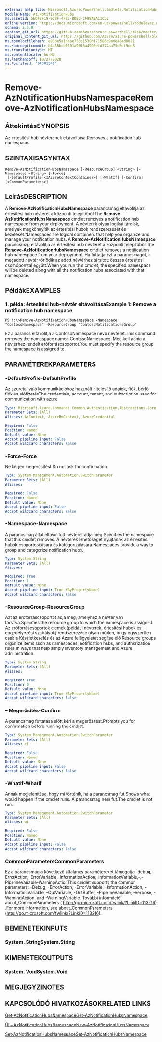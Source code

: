 ```yaml
---
external help file: Microsoft.Azure.PowerShell.Cmdlets.NotificationHubs.dll-Help.xml
Module Name: Az.NotificationHubs
ms.assetid: 5EDFBF19-928F-4F95-BD93-CF8BAEA11C52
online version: https://docs.microsoft.com/en-us/powershell/module/az.notificationhubs/remove-aznotificationhubsnamespace
schema: 2.0.0
content_git_url: https://github.com/Azure/azure-powershell/blob/master/src/NotificationHubs/NotificationHubs/help/Remove-AzNotificationHubsNamespace.md
original_content_git_url: https://github.com/Azure/azure-powershell/blob/master/src/NotificationHubs/NotificationHubs/help/Remove-AzNotificationHubsNamespace.md
ms.openlocfilehash: e03be5a1daae753e1538b171586d9a8e46ad8021
ms.sourcegitcommit: b4a38bcb0501a9016a4998efd377aa75d3ef9ce8
ms.translationtype: MT
ms.contentlocale: hu-HU
ms.lasthandoff: 10/27/2020
ms.locfileid: "94301349"
---
```

# <span data-ttu-id="e54c3-101">Remove-AzNotificationHubsNamespace</span><span class="sxs-lookup"><span data-stu-id="e54c3-101">Remove-AzNotificationHubsNamespace</span></span>

## <span data-ttu-id="e54c3-102">Áttekintés</span><span class="sxs-lookup"><span data-stu-id="e54c3-102">SYNOPSIS</span></span>
<span data-ttu-id="e54c3-103">Az értesítési hub névterének eltávolítása.</span><span class="sxs-lookup"><span data-stu-id="e54c3-103">Removes a notification hub namespace.</span></span>

## <span data-ttu-id="e54c3-104">SZINTAXISA</span><span class="sxs-lookup"><span data-stu-id="e54c3-104">SYNTAX</span></span>

```
Remove-AzNotificationHubsNamespace [-ResourceGroup] <String> [-Namespace] <String> [-Force]
 [-DefaultProfile <IAzureContextContainer>] [-WhatIf] [-Confirm] [<CommonParameters>]
```

## <span data-ttu-id="e54c3-105">Leírás</span><span class="sxs-lookup"><span data-stu-id="e54c3-105">DESCRIPTION</span></span>
<span data-ttu-id="e54c3-106">A **Remove-AzNotificationHubsNamespace** parancsmag eltávolítja az értesítési hub névterét a központi telepítőből.</span><span class="sxs-lookup"><span data-stu-id="e54c3-106">The **Remove-AzNotificationHubsNamespace** cmdlet removes a notification hub namespace from your deployment.</span></span>
<span data-ttu-id="e54c3-107">A névterek olyan logikai tárolók, amelyek megkönnyítik az értesítési hubok rendszerezését és kezelését.</span><span class="sxs-lookup"><span data-stu-id="e54c3-107">Namespaces are logical containers that help you organize and manage your notification hubs.</span></span>
<span data-ttu-id="e54c3-108">A **Remove-AzNotificationHubsNamespace** parancsmag eltávolítja az értesítési hub névterét a központi telepítőből.</span><span class="sxs-lookup"><span data-stu-id="e54c3-108">The **Remove-AzNotificationHubsNamespace** cmdlet removes a notification hub namespace from your deployment.</span></span>
<span data-ttu-id="e54c3-109">Ha futtatja ezt a parancsmagot, a megadott névtér törlődik az adott névtérhez társított összes értesítési csomóponttal együtt.</span><span class="sxs-lookup"><span data-stu-id="e54c3-109">When you run this cmdlet, the specified namespace will be deleted along with all the notification hubs associated with that namespace.</span></span>

## <span data-ttu-id="e54c3-110">Példák</span><span class="sxs-lookup"><span data-stu-id="e54c3-110">EXAMPLES</span></span>

### <span data-ttu-id="e54c3-111">1. példa: értesítési hub-névtér eltávolítása</span><span class="sxs-lookup"><span data-stu-id="e54c3-111">Example 1: Remove a notification hub namespace</span></span>
```
PS C:\>Remove-AzNotificationHubsNamespace -Namespace "ContosoNamespace" -ResourceGroup "ContosoNotificationsGroup"
```

<span data-ttu-id="e54c3-112">Ez a parancs eltávolítja a ContosoNamespace nevű névteret.</span><span class="sxs-lookup"><span data-stu-id="e54c3-112">This command removes the namespace named ContosoNamespace.</span></span>
<span data-ttu-id="e54c3-113">Meg kell adnia a névtérhez rendelt erőforráscsoportot.</span><span class="sxs-lookup"><span data-stu-id="e54c3-113">You must specify the resource group the namespace is assigned to.</span></span>

## <span data-ttu-id="e54c3-114">PARAMÉTEREK</span><span class="sxs-lookup"><span data-stu-id="e54c3-114">PARAMETERS</span></span>

### <span data-ttu-id="e54c3-115">-DefaultProfile</span><span class="sxs-lookup"><span data-stu-id="e54c3-115">-DefaultProfile</span></span>
<span data-ttu-id="e54c3-116">Az azuretal való kommunikációhoz használt hitelesítő adatok, fiók, bérlői fiók és előfizetés</span><span class="sxs-lookup"><span data-stu-id="e54c3-116">The credentials, account, tenant, and subscription used for communication with azure</span></span>

```yaml
Type: Microsoft.Azure.Commands.Common.Authentication.Abstractions.Core.IAzureContextContainer
Parameter Sets: (All)
Aliases: AzContext, AzureRmContext, AzureCredential

Required: False
Position: Named
Default value: None
Accept pipeline input: False
Accept wildcard characters: False
```

### <span data-ttu-id="e54c3-117">-Force</span><span class="sxs-lookup"><span data-stu-id="e54c3-117">-Force</span></span>
<span data-ttu-id="e54c3-118">Ne kérjen megerősítést.</span><span class="sxs-lookup"><span data-stu-id="e54c3-118">Do not ask for confirmation.</span></span>

```yaml
Type: System.Management.Automation.SwitchParameter
Parameter Sets: (All)
Aliases:

Required: False
Position: Named
Default value: None
Accept pipeline input: False
Accept wildcard characters: False
```

### <span data-ttu-id="e54c3-119">-Namespace</span><span class="sxs-lookup"><span data-stu-id="e54c3-119">-Namespace</span></span>
<span data-ttu-id="e54c3-120">A parancsmag által eltávolított névteret adja meg.</span><span class="sxs-lookup"><span data-stu-id="e54c3-120">Specifies the namespace that this cmdlet removes.</span></span>
<span data-ttu-id="e54c3-121">A névterek lehetőséget nyújtanak az értesítési hubok csoportosítására és kategorizálására.</span><span class="sxs-lookup"><span data-stu-id="e54c3-121">Namespaces provide a way to group and categorize notification hubs.</span></span>

```yaml
Type: System.String
Parameter Sets: (All)
Aliases:

Required: True
Position: 1
Default value: None
Accept pipeline input: True (ByPropertyName)
Accept wildcard characters: False
```

### <span data-ttu-id="e54c3-122">-ResourceGroup</span><span class="sxs-lookup"><span data-stu-id="e54c3-122">-ResourceGroup</span></span>
<span data-ttu-id="e54c3-123">Azt az erőforráscsoportot adja meg, amelyhez a névtér van társítva.</span><span class="sxs-lookup"><span data-stu-id="e54c3-123">Specifies the resource group to which the namespace is assigned.</span></span>
<span data-ttu-id="e54c3-124">Az erőforráscsoportok elemek (például névterek, értesítési hubok és engedélyezési szabályok) rendszerezése olyan módon, hogy egyszerűen csak a Készletkezelés és az Azure felügyeletet segítse elő.</span><span class="sxs-lookup"><span data-stu-id="e54c3-124">Resource groups organize items such as namespaces, notification hubs, and authorization rules in ways that help simply inventory management and Azure administration.</span></span>

```yaml
Type: System.String
Parameter Sets: (All)
Aliases:

Required: True
Position: 0
Default value: None
Accept pipeline input: True (ByPropertyName)
Accept wildcard characters: False
```

### <span data-ttu-id="e54c3-125">– Megerősítés</span><span class="sxs-lookup"><span data-stu-id="e54c3-125">-Confirm</span></span>
<span data-ttu-id="e54c3-126">A parancsmag futtatása előtt kéri a megerősítést.</span><span class="sxs-lookup"><span data-stu-id="e54c3-126">Prompts you for confirmation before running the cmdlet.</span></span>

```yaml
Type: System.Management.Automation.SwitchParameter
Parameter Sets: (All)
Aliases: cf

Required: False
Position: Named
Default value: None
Accept pipeline input: False
Accept wildcard characters: False
```

### <span data-ttu-id="e54c3-127">-WhatIf</span><span class="sxs-lookup"><span data-stu-id="e54c3-127">-WhatIf</span></span>
<span data-ttu-id="e54c3-128">Annak megjelenítése, hogy mi történik, ha a parancsmag fut.</span><span class="sxs-lookup"><span data-stu-id="e54c3-128">Shows what would happen if the cmdlet runs.</span></span> <span data-ttu-id="e54c3-129">A parancsmag nem fut.</span><span class="sxs-lookup"><span data-stu-id="e54c3-129">The cmdlet is not run.</span></span>

```yaml
Type: System.Management.Automation.SwitchParameter
Parameter Sets: (All)
Aliases: wi

Required: False
Position: Named
Default value: None
Accept pipeline input: False
Accept wildcard characters: False
```

### <span data-ttu-id="e54c3-130">CommonParameters</span><span class="sxs-lookup"><span data-stu-id="e54c3-130">CommonParameters</span></span>
<span data-ttu-id="e54c3-131">Ez a parancsmag a következő általános paramétereket támogatja:-debug,-ErrorAction,-ErrorVariable,-InformationAction,-InformationVariable,-,-PipelineVariable-WarningAction</span><span class="sxs-lookup"><span data-stu-id="e54c3-131">This cmdlet supports the common parameters: -Debug, -ErrorAction, -ErrorVariable, -InformationAction, -InformationVariable, -OutVariable, -OutBuffer, -PipelineVariable, -Verbose, -WarningAction, and -WarningVariable.</span></span> <span data-ttu-id="e54c3-132">További információ: about_CommonParameters ( http://go.microsoft.com/fwlink/?LinkID=113216) .</span><span class="sxs-lookup"><span data-stu-id="e54c3-132">For more information, see about_CommonParameters (http://go.microsoft.com/fwlink/?LinkID=113216).</span></span>

## <span data-ttu-id="e54c3-133">BEMENETEK</span><span class="sxs-lookup"><span data-stu-id="e54c3-133">INPUTS</span></span>

### <span data-ttu-id="e54c3-134">System. String</span><span class="sxs-lookup"><span data-stu-id="e54c3-134">System.String</span></span>

## <span data-ttu-id="e54c3-135">KIMENETEK</span><span class="sxs-lookup"><span data-stu-id="e54c3-135">OUTPUTS</span></span>

### <span data-ttu-id="e54c3-136">System. Void</span><span class="sxs-lookup"><span data-stu-id="e54c3-136">System.Void</span></span>

## <span data-ttu-id="e54c3-137">MEGJEGYZI</span><span class="sxs-lookup"><span data-stu-id="e54c3-137">NOTES</span></span>

## <span data-ttu-id="e54c3-138">KAPCSOLÓDÓ HIVATKOZÁSOK</span><span class="sxs-lookup"><span data-stu-id="e54c3-138">RELATED LINKS</span></span>

[<span data-ttu-id="e54c3-139">Get-AzNotificationHubsNamespace</span><span class="sxs-lookup"><span data-stu-id="e54c3-139">Get-AzNotificationHubsNamespace</span></span>](./Get-AzNotificationHubsNamespace.md)

[<span data-ttu-id="e54c3-140">Új – AzNotificationHubsNamespace</span><span class="sxs-lookup"><span data-stu-id="e54c3-140">New-AzNotificationHubsNamespace</span></span>](./New-AzNotificationHubsNamespace.md)

[<span data-ttu-id="e54c3-141">Set-AzNotificationHubsNamespace</span><span class="sxs-lookup"><span data-stu-id="e54c3-141">Set-AzNotificationHubsNamespace</span></span>](./Set-AzNotificationHubsNamespace.md)



